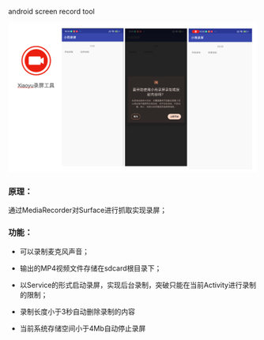 android screen record tool

![Snipaste_2023-10-22_18-57-01](localpicbed/README.assets/Snipaste_2023-10-22_18-57-01.png)

### 原理：

通过MediaRecorder对Surface进行抓取实现录屏；

### 功能：

* 可以录制麦克风声音；

* 输出的MP4视频文件存储在sdcard根目录下；

* 以Service的形式启动录屏，实现后台录制，突破只能在当前Activity进行录制的限制；

* 录制长度小于3秒自动删除录制的内容

* 当前系统存储空间小于4Mb自动停止录屏
